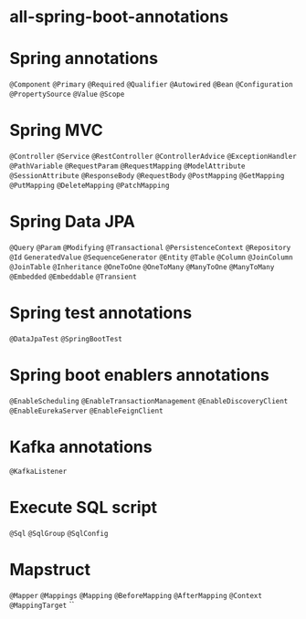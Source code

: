 # all-spring-boot-annotations

# Spring annotations
`@Component`
`@Primary` 
`@Required`
`@Qualifier`
`@Autowired`
`@Bean`
`@Configuration`
`@PropertySource`
`@Value`
`@Scope` 

# Spring MVC
`@Controller`
`@Service`
`@RestController`
`@ControllerAdvice`
`@ExceptionHandler`
`@PathVariable`
`@RequestParam`
`@RequestMapping`
`@ModelAttribute`
`@SessionAttribute`
`@ResponseBody`
`@RequestBody`
`@PostMapping`
`@GetMapping`
`@PutMapping`
`@DeleteMapping`
`@PatchMapping`

# Spring Data JPA
`@Query`
`@Param`
`@Modifying`
`@Transactional`
`@PersistenceContext`
`@Repository`
`@Id` 
`GeneratedValue` 
`@SequenceGenerator`
`@Entity`
`@Table` 
`@Column`
`@JoinColumn`
`@JoinTable` 
`@Inheritance`
`@OneToOne`
`@OneToMany` 
`@ManyToOne`
`@ManyToMany`
`@Embedded`
`@Embeddable`
`@Transient` 


# Spring test annotations
`@DataJpaTest`
`@SpringBootTest`

# Spring boot enablers annotations
`@EnableScheduling`
`@EnableTransactionManagement`
`@EnableDiscoveryClient`
`@EnableEurekaServer`
`@EnableFeignClient`

# Kafka annotations
`@KafkaListener` 

# Execute SQL script
`@Sql`
`@SqlGroup` 
`@SqlConfig`

# Mapstruct
`@Mapper`
`@Mappings` 
`@Mapping`
`@BeforeMapping`
`@AfterMapping`
`@Context`
`@MappingTarget`
``
